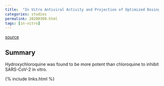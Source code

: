 ```yaml
---
title:  "In Vitro Antiviral Activity and Projection of Optimized Dosing Design of Hydroxychloroquine for the Treatment of Severe Acute Respiratory Syndrome Coronavirus 2 (SARS-CoV-2)"
categories: studies
permalink: 20200309.html
tags: [in-vitro]
---
```


[source](https://academic.oup.com/cid/article/71/15/732/5801998)


## Summary

Hydroxychloroquine was found to be more potent than chloroquine to inhibit SARS-CoV-2 in vitro.

{% include links.html %}
